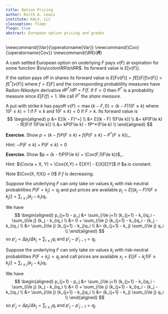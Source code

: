 ```yaml
---
title: Option Pricing
author: Keith A. Lewis
institute: KALX, LLC
classoption: fleqn
fleqn: true
abstract: European option pricing and greeks
...
```


\newcommand{\Var}{\operatorname{Var}}
\newcommand{\Cov}{\operatorname{Cov}}
\newcommand{\RR}{𝑹}

A cash settled European option on underlying $F$ pays $\nu(F)$
at expiration for some function $\nu\colon\RR\to\RR$.
Its forward value is $E[\nu(F)]$.

If the option pays off in shares its forward value
is $E[F\nu(F)] =fE[(F/f) \nu(F)] = fE^*[\nu(F)]$ where $f = E[F]$ and
the corresponding probablility measures have Radon-Nikodym
derivative $dP^*/dP = F/f$. If $F > 0$ then
$P^*$ is a probability measure since $E[F/f] = 1$.
We call $P^*$ the _share measure_.

A put with strike $k$ has payoff $\nu(F) = \max\{k - F, 0\} = (k - F)1(F\le k)$
where $1(F\le k) = 1$ if $F\le k$ and $1(F\le k) = 0$ if $F > k$.
Its forward value is
$$
\begin{aligned}
p &= E[(k - F)^+] \\
	&= E[(k - F) 1(F\le k)] \\
	&= kP(F\le k) - fE[F/f 1(F\le k)] \\
	&= kP(F\le k) - fP^*(F\le k) \\
\end{aligned}
$$

__Exercise__. Show $p =  (k - f)P(F\le k) + f(P(F\le k) - P^*(F\le k))$_.

_Hint_: $-P(F\le k) + P(F\le k) = 0$

__Exercise__. Show $p = (k - f)P(F\le k) + \Cov(F,1(F\le k))$_.

_Hint_: $\Cov(a + X, Y) = \Cov(X,Y) = E[XY] - E[X]E[Y]$ if $a is constant.

Note $\Cov(X, f(X)) < 0$ if $f$ is decreasing.

Suppose the underlying $F$ can only take on values $k_j$ with risk-neutral
probabilities $P(F = k_j) = q_j$ and put prices are available
$p_j = E[(k_j - F)1(F\le k_j)] = \sum_{i\le j} (k_j - k_i)q_i$.

We have 
$$
\begin{aligned}
p_{j+1} - p_j &= \sum_{i\le j+1} (k_{j+1} - k_i)q_i - \sum_{i\le j} (k_j - k_i)q_i \\
	&= 0 + \sum_{i\le j} (k_{j+1} - k_i)q_i - (k_j - k_i)q_i \\
	&= \sum_{i\le j} (k_{j+1} - k_j)q_i \\
	&= (k_{j+1} - k_j) \sum_{i\le j} q_i \\
\end{aligned}
$$
so $p'_j = \Delta p_j/\Delta k_j = \sum_{i\le j} q_i$ and
$p'_j - p'_{j-1} = q_j$.

Suppose the underlying $F$ can only take on values $k_j$ with risk-neutral
probabilities $P(F = k_j) = q_j$ and call prices are available
$x_j = E[(F - k_j1(F\ge k_j)] = \sum_{i\le j} (k_j - k_i)q_i$.

We have 
$$
\begin{aligned}
p_{j+1} - p_j &= \sum_{i\le j+1} (k_{j+1} - k_i)q_i - \sum_{i\le j} (k_j - k_i)q_i \\
	&= 0 + \sum_{i\le j} (k_{j+1} - k_i)q_i - (k_j - k_i)q_i \\
	&= \sum_{i\le j} (k_{j+1} - k_j)q_i \\
	&= (k_{j+1} - k_j) \sum_{i\le j} q_i \\
\end{aligned}
$$
so $p'_j = \Delta p_j/\Delta k_j = \sum_{i\le j} q_i$ and
$p'_j - p'_{j-1} = q_j$.
